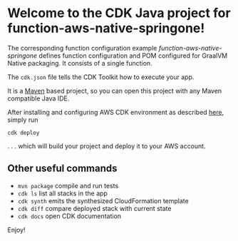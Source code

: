 # Welcome to the CDK Java project for function-aws-native-springone!

The corresponding function configuration example _function-aws-native-springone_ defines function 
configuration and POM configured for GraalVM Native packaging. It consists of a single function.

The `cdk.json` file tells the CDK Toolkit how to execute your app.

It is a [Maven](https://maven.apache.org/) based project, so you can open this project with any Maven compatible Java IDE.

After installing and configuring AWS CDK environment as described [here](https://aws.amazon.com/cdk/), simply run

```
cdk deploy

```

. . . which will build your project and deploy it to your AWS account.

## Other useful commands

 * `mvn package`     compile and run tests
 * `cdk ls`          list all stacks in the app
 * `cdk synth`       emits the synthesized CloudFormation template
 * `cdk diff`        compare deployed stack with current state
 * `cdk docs`        open CDK documentation

Enjoy!
